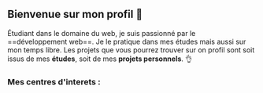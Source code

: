 ## Bienvenue sur mon profil 🤗

<!--
**eliooooooo/eliooooooo** is a ✨ _special_ ✨ repository because its `README.md` (this file) appears on your GitHub profile.

Here are some ideas to get you started:

- 🔭 I’m currently working on ...
- 🌱 I’m currently learning ...
- 👯 I’m looking to collaborate on ...
- 🤔 I’m looking for help with ...
- 💬 Ask me about ...
- 📫 How to reach me: ...
- 😄 Pronouns: ...
- ⚡ Fun fact: ...
-->

Étudiant dans le domaine du web, je suis passionné par le ==développement web==. Je le pratique dans mes études mais aussi sur mon temps libre.
Les projets que vous pourrez trouver sur on profil sont soit issus de mes **études**, soit de mes **projets personnels**. 👌

### Mes centres d'interets :





